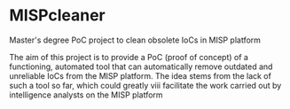 # MISPcleaner
Master's degree PoC project to clean obsolete IoCs in MISP platform

The aim of this project is to provide a PoC (proof of concept) of a functioning, automated tool that can automatically remove outdated and unreliable IoCs from the MISP platform. The idea stems from the lack of such a tool so far, which could greatly
viii
facilitate the work carried out by intelligence analysts on the MISP platform
